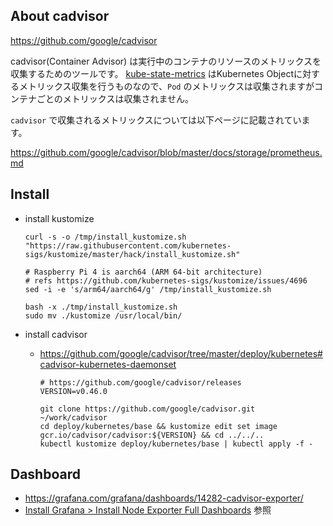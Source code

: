 ## About cadvisor

https://github.com/google/cadvisor

cadvisor(Container Advisor) は実行中のコンテナのリソースのメトリックスを収集するためのツールです。
[kube-state-metrics](https://github.com/kubernetes/kube-state-metrics) はKubernetes Objectに対するメトリックス収集を行うものなので、`Pod` のメトリックスは収集されますがコンテナごとのメトリックスは収集されません。

`cadvisor` で収集されるメトリックスについては以下ページに記載されています。

https://github.com/google/cadvisor/blob/master/docs/storage/prometheus.md

## Install

- install kustomize
   ```
   curl -s -o /tmp/install_kustomize.sh "https://raw.githubusercontent.com/kubernetes-sigs/kustomize/master/hack/install_kustomize.sh"

   # Raspberry Pi 4 is aarch64 (ARM 64-bit architecture)
   # refs https://github.com/kubernetes-sigs/kustomize/issues/4696
   sed -i -e 's/arm64/aarch64/g' /tmp/install_kustomize.sh

   bash -x ./tmp/install_kustomize.sh
   sudo mv ./kustomize /usr/local/bin/
   ```

- install cadvisor
    - https://github.com/google/cadvisor/tree/master/deploy/kubernetes#cadvisor-kubernetes-daemonset
      ```
      # https://github.com/google/cadvisor/releases
      VERSION=v0.46.0

      git clone https://github.com/google/cadvisor.git ~/work/cadvisor
      cd deploy/kubernetes/base && kustomize edit set image gcr.io/cadvisor/cadvisor:${VERSION} && cd ../../..
      kubectl kustomize deploy/kubernetes/base | kubectl apply -f -
      ```

## Dashboard

- https://grafana.com/grafana/dashboards/14282-cadvisor-exporter/
- [Install Grafana > Install Node Exporter Full Dashboards](/prometheus/install_grafana/#install-node-exporter-full-dashboards) 参照

